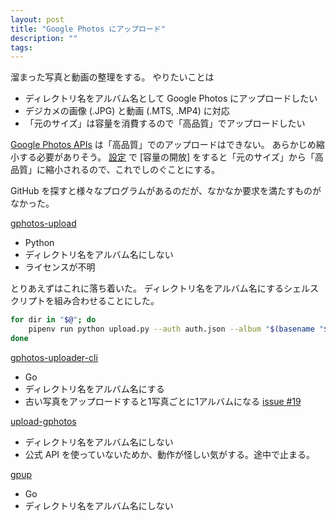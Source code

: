 ```yaml
---
layout: post
title: "Google Photos にアップロード"
description: ""
tags: 
---
```


溜まった写真と動画の整理をする。
やりたいことは

* ディレクトリ名をアルバム名として Google Photos にアップロードしたい
* デジカメの画像 (.JPG) と動画 (.MTS, .MP4) に対応
* 「元のサイズ」は容量を消費するので「高品質」でアップロードしたい

[Google Photos APIs](https://developers.google.com/photos/) は「高品質」でのアップロードはできない。
あらかじめ縮小する必要がありそう。
[設定](https://photos.google.com/settings) で [容量の開放] をすると「元のサイズ」から「高品質」に縮小されるので、これでしのぐことにする。

GitHub を探すと様々なプログラムがあるのだが、なかなか要求を満たすものがなかった。

[gphotos-upload](https://github.com/eshmu/gphotos-upload)

* Python
* ディレクトリ名をアルバム名にしない
* ライセンスが不明

とりあえずはこれに落ち着いた。
ディレクトリ名をアルバム名にするシェルスクリプトを組み合わせることにした。

~~~sh
for dir in "$@"; do
    pipenv run python upload.py --auth auth.json --album "$(basename "$dir")" "$dir"/*
done
~~~

[gphotos-uploader-cli](https://github.com/nmrshll/gphotos-uploader-cli)

* Go
* ディレクトリ名をアルバム名にする
* 古い写真をアップロードすると1写真ごとに1アルバムになる [issue #19](https://github.com/gphotosuploader/gphotos-uploader-cli/issues/19)

[upload-gphotos](https://github.com/3846masa/upload-gphotos)

* ディレクトリ名をアルバム名にしない
* 公式 API を使っていないためか、動作が怪しい気がする。途中で止まる。

[gpup](https://github.com/int128/gpup)

* Go
* ディレクトリ名をアルバム名にしない
